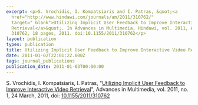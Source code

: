 ```yaml
---
excerpt: <p>S. Vrochidis, I. Kompatsiaris and I. Patras, &quot;<a
  href="http://www.hindawi.com/journals/am/2011/310762/"
  target="_blank">Utilizing Implicit User Feedback to Improve Interactive Video
  Retrieval</a>&quot;. In Advances in Multimedia, Hindawi, vol. 2011, Article ID
  310762, 18 pages, 2011. doi:10.1155/2011/310762</p>
layout: publication
types: publication
title: Utilizing Implicit User Feedback to Improve Interactive Video Retrieval
date: 2011-01-02T22:01:22.000Z
tags: journal_publications
publication_date: 2011-01-03T00:00:00
---
```

S. Vrochidis, I. Kompatsiaris, I. Patras, "[Utilizing Implicit User Feedback to Improve Interactive Video Retrieval](http://www.hindawi.com/journals/am/2011/310762/)", Advances in Multimedia, vol. 2011, no. 1, 24 March, 2011, doi: [10.1155/2011/310762](https://onlinelibrary.wiley.com/doi/10.1155/2011/310762)
